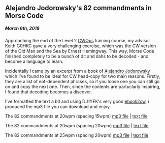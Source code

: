## Alejandro Jodorowsky's 82 commandments in Morse Code
##### March 6th, 2018

Approaching the end of the Level 2 [CWOps](https://www.cwops.org/) training course, my advisor Keith G0HKC gave a very challenging exercise, which was the CW version of the Old Man and the Sea by Ernest Hemingway.  This way, Morse Code finished completely to be a bunch of dit and dahs to be decoded - and become a language to learn.  

Incidentally I came by an excerpt from a book of [Alejandro Jodorowsky](https://en.wikipedia.org/wiki/Alejandro_Jodorowsky) which I've found to be ideal for CW head-copy for two main reasons.  Firstly, they are a list of not-dependent phrases, so if you loose one you can still go on and copy the next one.  Then, since the contents are partuclarly inspiring, I found that decoding becomes a discover.

I've formatted the text a bit and using DJ1YFK's very good [ebook2cw](https://fkurz.net/ham/ebook2cw.html), i produced the mp3 file you can download and enjoy.


The 82 commandments at 20wpm (spacing 15wpm) [mp3 file](82commandments_20-15.mp2) | [text file](82_commandments.txt)

The 82 commandments at 20wpm (spacing 20wpm) [mp3 file](82commandments_20-20.mp2) | [text file](82_commandments.txt)

The 82 commandments at 25wpm (spacing 20wpm) [mp3 file](82commandments_25-20.mp2) | [text file](82_commandments.txt)

